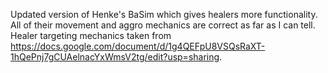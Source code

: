 Updated version of Henke's BaSim which gives healers more functionality. All of their movement and aggro mechanics are correct as far as I can tell. Healer targeting mechanics taken from https://docs.google.com/document/d/1g4QEFpU8VSQsRaXT-1hQePnj7gCUAelnacYxWmsV2tg/edit?usp=sharing.

